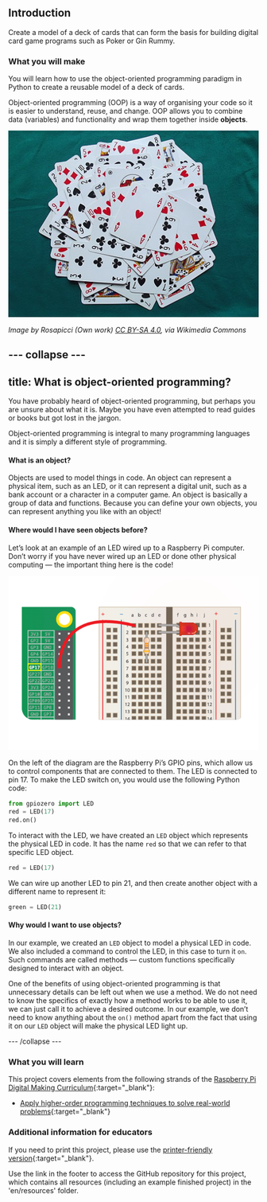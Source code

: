 ## Introduction

Create a model of a deck of cards that can form the basis for building digital card game programs such as Poker or Gin Rummy.

### What you will make

You will learn how to use the object-oriented programming paradigm in Python to create a reusable model of a deck of cards.

Object-oriented programming (OOP) is a way of organising your code so it is easier to understand, reuse, and change. OOP allows you to combine data (variables) and functionality and wrap them together inside **objects**.

![Cards](images/cards.jpg)

_Image by Rosapicci (Own work) [CC BY-SA 4.0](https://creativecommons.org/licenses/by-sa/4.0), via Wikimedia Commons_

--- collapse ---
---
title: What is object-oriented programming?
---

You have probably heard of object-oriented programming, but perhaps you are unsure about what it is. Maybe you have even attempted to read guides or books but got lost in the jargon.

Object-oriented programming is integral to many programming languages and it is simply a different style of programming.

#### What is an object?

Objects are used to model things in code. An object can represent a physical item, such as an LED, or it can represent a digital unit, such as a bank account or a character in a computer game. An object is basically a group of data and functions. Because you can define your own objects, you can represent anything you like with an object!

#### Where would I have seen objects before?

Let’s look at an example of an LED wired up to a Raspberry Pi computer. Don’t worry if you have never wired up an LED or done other physical computing — the important thing here is the code!

![led connected to pin 17](images/LED-GP17.gif)

On the left of the diagram are the Raspberry Pi’s GPIO pins, which allow us to control components that are connected to them. The LED is connected to pin 17. To make the LED switch on, you would use the following Python code:

```python
from gpiozero import LED
red = LED(17)           
red.on()
```

To interact with the LED, we have created an `LED` object which represents the physical LED in code. It has the name `red` so that we can refer to that specific LED object.

```python
red = LED(17)
```

We can wire up another LED to pin 21, and then create another object with a different name to represent it:

```python
green = LED(21)
```

#### Why would I want to use objects?

In our example, we created an `LED` object to model a physical LED in code. We also included a command to control the LED, in this case to turn it `on`. Such commands are called methods — custom functions specifically designed to interact with an object.

One of the benefits of using object-oriented programming is that unnecessary details can be left out when we use a method. We do not need to know the specifics of exactly how a method works to be able to use it, we can just call it to achieve a desired outcome. In our example, we don’t need to know anything about the `on()` method apart from the fact that using it on our `LED` object will make the physical LED light up.

--- /collapse ---

### What you will learn

This project covers elements from the following strands of the [Raspberry Pi Digital Making Curriculum](http://rpf.io/curriculum){:target="_blank"}:

+ [Apply higher-order programming techniques to solve real-world problems](https://curriculum.raspberrypi.org/programming/maker/){:target="_blank"}

### Additional information for educators

If you need to print this project, please use the [printer-friendly version](https://projects.raspberrypi.org/en/projects/deck-of-cards/print){:target="_blank"}.

Use the link in the footer to access the GitHub repository for this project, which contains all resources (including an example finished project) in the 'en/resources' folder.
